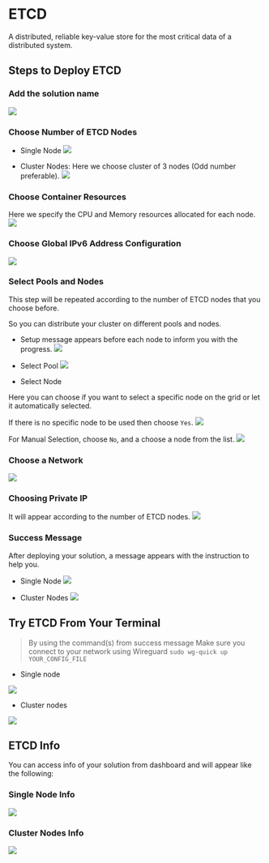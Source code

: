 # ETCD
A distributed, reliable key-value store for the most critical data of a distributed system.

## Steps to Deploy ETCD

### Add the solution name
![](img/choose_name.png)

### Choose Number of ETCD Nodes
- Single Node 
![](img/choose_number_nodes_01.png)

- Cluster Nodes: Here we choose cluster of 3 nodes (Odd number preferable).
![](img/choose_number_nodes_02.png)

### Choose Container Resources
Here we specify the CPU and Memory resources allocated for each node.
![](img/resources.png)

### Choose Global IPv6 Address Configuration
![](img/ipv6.png)

### Select Pools and Nodes

This step will be repeated according to the number of ETCD nodes that you choose before.

So you can distribute your cluster on different pools and nodes.

- Setup message appears before each node to inform you with the progress.
![](img/setup_node_msg.png)

- Select Pool
![](img/pools_nodes_01.png)

- Select Node

Here you can choose if you want to select a specific node on the grid or let it automatically selected. 

If there is no specific node to be used then choose `Yes`.
![](img/choose_node_auto.png)

For Manual Selection, choose `No`, and a choose a node from the list.
![](img/choose_node_manual.png)

### Choose a Network
![](img/choose_network.png)

### Choosing Private IP

It will appear according to the number of ETCD nodes.
![](img/choose_private_ip.png)

### Success Message
After deploying your solution, a message appears with the instruction to help you. 
- Single Node
![](img/single_success_msg.png)

- Cluster Nodes
![](img/cluster_success_msg.png)

## Try ETCD From Your Terminal

> By using the command(s) from success message
> Make sure you connect to your network using Wireguard
`sudo wg-quick up YOUR_CONFIG_FILE`

- Single node

![](img/try_single.png)

- Cluster nodes

![](img/try_cluster.png)

## ETCD Info

You can access info of your solution from dashboard and will appear like the following:

### Single Node Info
![](img/info_single.png)

### Cluster Nodes Info
![](img/info_cluster.png)